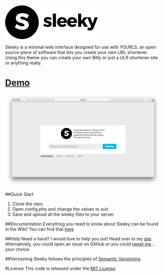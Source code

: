 ![sleeky logo](assets/img/logo-small.png)

Sleeky is a minimal web interface designed for use with YOURLS, an open source piece of software that lets you create your own URL shortener. Using this theme you can create your own Bitly or just a ULR shortener site or anything really.

# [Demo](http://sleeky.flynntes.com)

![screenshot](assets/img/screenshot1.png)

##Quick Start
1. Clone the repo.
2. Open config.php and change the values to suit.
3. Save and upload all the sleeky files to your server

##Documentation 
Everything you need to know about Sleeky can be found in the Wiki! You can find that [here](https://github.com/Flynntes/Sleeky/wiki)

##Help
Need a hand? I would love to help you out! Head over to my [site](http://flynntes.com/contact). Alternatively, you could open an issue on GitHub or you could [tweet me](http://twitter.com/flynntes)... your choice.

##Versioning
Sleeky follows the principles of [Semantic Versioning](http://semver.org/).

#License
This code is released under the [MIT License](https://github.com/Flynntes/Sleeky/blob/master/LICENSE.md)
